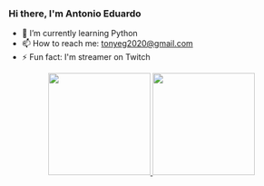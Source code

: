 ### Hi there, I'm Antonio Eduardo

- 🌱 I’m currently learning Python
- 📫 How to reach me: tonyeg2020@gmail.com
- ⚡ Fun fact: I'm streamer on Twitch

<div align="center">
  <a href="https://github.com/queyx0">
  <img height="180em" src="https://github-readme-stats.vercel.app/api?username=queyx0&show_icons=true&theme=dracula&include_all_commits=false&count_private=true"/>
  <img height="180em" src="https://github-readme-stats.vercel.app/api/top-langs/?username=queyx0&layout=compact&langs_count=7&theme=dracula"/>
</div>

